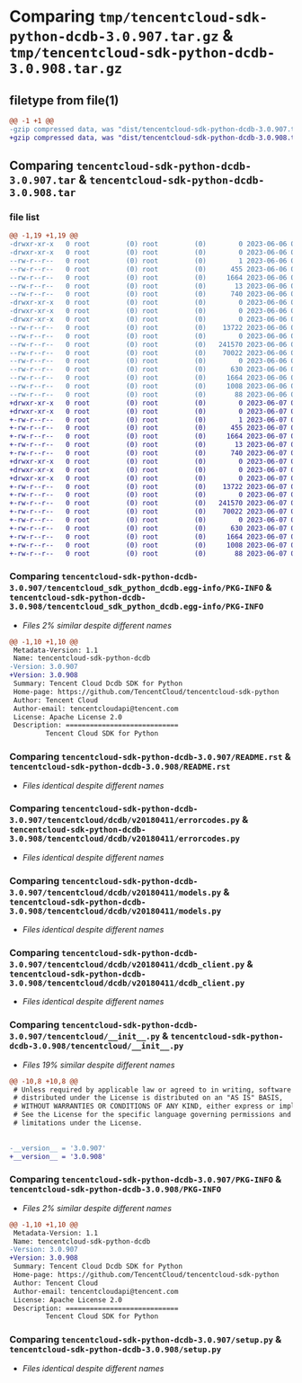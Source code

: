 # Comparing `tmp/tencentcloud-sdk-python-dcdb-3.0.907.tar.gz` & `tmp/tencentcloud-sdk-python-dcdb-3.0.908.tar.gz`

## filetype from file(1)

```diff
@@ -1 +1 @@
-gzip compressed data, was "dist/tencentcloud-sdk-python-dcdb-3.0.907.tar", last modified: Tue Jun  6 02:25:11 2023, max compression
+gzip compressed data, was "dist/tencentcloud-sdk-python-dcdb-3.0.908.tar", last modified: Wed Jun  7 00:22:40 2023, max compression
```

## Comparing `tencentcloud-sdk-python-dcdb-3.0.907.tar` & `tencentcloud-sdk-python-dcdb-3.0.908.tar`

### file list

```diff
@@ -1,19 +1,19 @@
-drwxr-xr-x   0 root         (0) root         (0)        0 2023-06-06 02:25:11.000000 tencentcloud-sdk-python-dcdb-3.0.907/
-drwxr-xr-x   0 root         (0) root         (0)        0 2023-06-06 02:25:11.000000 tencentcloud-sdk-python-dcdb-3.0.907/tencentcloud_sdk_python_dcdb.egg-info/
--rw-r--r--   0 root         (0) root         (0)        1 2023-06-06 02:25:11.000000 tencentcloud-sdk-python-dcdb-3.0.907/tencentcloud_sdk_python_dcdb.egg-info/dependency_links.txt
--rw-r--r--   0 root         (0) root         (0)      455 2023-06-06 02:25:11.000000 tencentcloud-sdk-python-dcdb-3.0.907/tencentcloud_sdk_python_dcdb.egg-info/SOURCES.txt
--rw-r--r--   0 root         (0) root         (0)     1664 2023-06-06 02:25:11.000000 tencentcloud-sdk-python-dcdb-3.0.907/tencentcloud_sdk_python_dcdb.egg-info/PKG-INFO
--rw-r--r--   0 root         (0) root         (0)       13 2023-06-06 02:25:11.000000 tencentcloud-sdk-python-dcdb-3.0.907/tencentcloud_sdk_python_dcdb.egg-info/top_level.txt
--rw-r--r--   0 root         (0) root         (0)      740 2023-06-06 02:25:11.000000 tencentcloud-sdk-python-dcdb-3.0.907/README.rst
-drwxr-xr-x   0 root         (0) root         (0)        0 2023-06-06 02:25:11.000000 tencentcloud-sdk-python-dcdb-3.0.907/tencentcloud/
-drwxr-xr-x   0 root         (0) root         (0)        0 2023-06-06 02:25:11.000000 tencentcloud-sdk-python-dcdb-3.0.907/tencentcloud/dcdb/
-drwxr-xr-x   0 root         (0) root         (0)        0 2023-06-06 02:25:11.000000 tencentcloud-sdk-python-dcdb-3.0.907/tencentcloud/dcdb/v20180411/
--rw-r--r--   0 root         (0) root         (0)    13722 2023-06-06 02:25:11.000000 tencentcloud-sdk-python-dcdb-3.0.907/tencentcloud/dcdb/v20180411/errorcodes.py
--rw-r--r--   0 root         (0) root         (0)        0 2023-06-06 02:25:11.000000 tencentcloud-sdk-python-dcdb-3.0.907/tencentcloud/dcdb/v20180411/__init__.py
--rw-r--r--   0 root         (0) root         (0)   241570 2023-06-06 02:25:11.000000 tencentcloud-sdk-python-dcdb-3.0.907/tencentcloud/dcdb/v20180411/models.py
--rw-r--r--   0 root         (0) root         (0)    70022 2023-06-06 02:25:11.000000 tencentcloud-sdk-python-dcdb-3.0.907/tencentcloud/dcdb/v20180411/dcdb_client.py
--rw-r--r--   0 root         (0) root         (0)        0 2023-06-06 02:25:11.000000 tencentcloud-sdk-python-dcdb-3.0.907/tencentcloud/dcdb/__init__.py
--rw-r--r--   0 root         (0) root         (0)      630 2023-06-06 02:25:11.000000 tencentcloud-sdk-python-dcdb-3.0.907/tencentcloud/__init__.py
--rw-r--r--   0 root         (0) root         (0)     1664 2023-06-06 02:25:11.000000 tencentcloud-sdk-python-dcdb-3.0.907/PKG-INFO
--rw-r--r--   0 root         (0) root         (0)     1008 2023-06-06 02:25:11.000000 tencentcloud-sdk-python-dcdb-3.0.907/setup.py
--rw-r--r--   0 root         (0) root         (0)       88 2023-06-06 02:25:11.000000 tencentcloud-sdk-python-dcdb-3.0.907/setup.cfg
+drwxr-xr-x   0 root         (0) root         (0)        0 2023-06-07 00:22:40.000000 tencentcloud-sdk-python-dcdb-3.0.908/
+drwxr-xr-x   0 root         (0) root         (0)        0 2023-06-07 00:22:40.000000 tencentcloud-sdk-python-dcdb-3.0.908/tencentcloud_sdk_python_dcdb.egg-info/
+-rw-r--r--   0 root         (0) root         (0)        1 2023-06-07 00:22:40.000000 tencentcloud-sdk-python-dcdb-3.0.908/tencentcloud_sdk_python_dcdb.egg-info/dependency_links.txt
+-rw-r--r--   0 root         (0) root         (0)      455 2023-06-07 00:22:40.000000 tencentcloud-sdk-python-dcdb-3.0.908/tencentcloud_sdk_python_dcdb.egg-info/SOURCES.txt
+-rw-r--r--   0 root         (0) root         (0)     1664 2023-06-07 00:22:40.000000 tencentcloud-sdk-python-dcdb-3.0.908/tencentcloud_sdk_python_dcdb.egg-info/PKG-INFO
+-rw-r--r--   0 root         (0) root         (0)       13 2023-06-07 00:22:40.000000 tencentcloud-sdk-python-dcdb-3.0.908/tencentcloud_sdk_python_dcdb.egg-info/top_level.txt
+-rw-r--r--   0 root         (0) root         (0)      740 2023-06-07 00:22:40.000000 tencentcloud-sdk-python-dcdb-3.0.908/README.rst
+drwxr-xr-x   0 root         (0) root         (0)        0 2023-06-07 00:22:40.000000 tencentcloud-sdk-python-dcdb-3.0.908/tencentcloud/
+drwxr-xr-x   0 root         (0) root         (0)        0 2023-06-07 00:22:40.000000 tencentcloud-sdk-python-dcdb-3.0.908/tencentcloud/dcdb/
+drwxr-xr-x   0 root         (0) root         (0)        0 2023-06-07 00:22:40.000000 tencentcloud-sdk-python-dcdb-3.0.908/tencentcloud/dcdb/v20180411/
+-rw-r--r--   0 root         (0) root         (0)    13722 2023-06-07 00:22:40.000000 tencentcloud-sdk-python-dcdb-3.0.908/tencentcloud/dcdb/v20180411/errorcodes.py
+-rw-r--r--   0 root         (0) root         (0)        0 2023-06-07 00:22:40.000000 tencentcloud-sdk-python-dcdb-3.0.908/tencentcloud/dcdb/v20180411/__init__.py
+-rw-r--r--   0 root         (0) root         (0)   241570 2023-06-07 00:22:40.000000 tencentcloud-sdk-python-dcdb-3.0.908/tencentcloud/dcdb/v20180411/models.py
+-rw-r--r--   0 root         (0) root         (0)    70022 2023-06-07 00:22:40.000000 tencentcloud-sdk-python-dcdb-3.0.908/tencentcloud/dcdb/v20180411/dcdb_client.py
+-rw-r--r--   0 root         (0) root         (0)        0 2023-06-07 00:22:40.000000 tencentcloud-sdk-python-dcdb-3.0.908/tencentcloud/dcdb/__init__.py
+-rw-r--r--   0 root         (0) root         (0)      630 2023-06-07 00:22:40.000000 tencentcloud-sdk-python-dcdb-3.0.908/tencentcloud/__init__.py
+-rw-r--r--   0 root         (0) root         (0)     1664 2023-06-07 00:22:40.000000 tencentcloud-sdk-python-dcdb-3.0.908/PKG-INFO
+-rw-r--r--   0 root         (0) root         (0)     1008 2023-06-07 00:22:40.000000 tencentcloud-sdk-python-dcdb-3.0.908/setup.py
+-rw-r--r--   0 root         (0) root         (0)       88 2023-06-07 00:22:40.000000 tencentcloud-sdk-python-dcdb-3.0.908/setup.cfg
```

### Comparing `tencentcloud-sdk-python-dcdb-3.0.907/tencentcloud_sdk_python_dcdb.egg-info/PKG-INFO` & `tencentcloud-sdk-python-dcdb-3.0.908/tencentcloud_sdk_python_dcdb.egg-info/PKG-INFO`

 * *Files 2% similar despite different names*

```diff
@@ -1,10 +1,10 @@
 Metadata-Version: 1.1
 Name: tencentcloud-sdk-python-dcdb
-Version: 3.0.907
+Version: 3.0.908
 Summary: Tencent Cloud Dcdb SDK for Python
 Home-page: https://github.com/TencentCloud/tencentcloud-sdk-python
 Author: Tencent Cloud
 Author-email: tencentcloudapi@tencent.com
 License: Apache License 2.0
 Description: ============================
         Tencent Cloud SDK for Python
```

### Comparing `tencentcloud-sdk-python-dcdb-3.0.907/README.rst` & `tencentcloud-sdk-python-dcdb-3.0.908/README.rst`

 * *Files identical despite different names*

### Comparing `tencentcloud-sdk-python-dcdb-3.0.907/tencentcloud/dcdb/v20180411/errorcodes.py` & `tencentcloud-sdk-python-dcdb-3.0.908/tencentcloud/dcdb/v20180411/errorcodes.py`

 * *Files identical despite different names*

### Comparing `tencentcloud-sdk-python-dcdb-3.0.907/tencentcloud/dcdb/v20180411/models.py` & `tencentcloud-sdk-python-dcdb-3.0.908/tencentcloud/dcdb/v20180411/models.py`

 * *Files identical despite different names*

### Comparing `tencentcloud-sdk-python-dcdb-3.0.907/tencentcloud/dcdb/v20180411/dcdb_client.py` & `tencentcloud-sdk-python-dcdb-3.0.908/tencentcloud/dcdb/v20180411/dcdb_client.py`

 * *Files identical despite different names*

### Comparing `tencentcloud-sdk-python-dcdb-3.0.907/tencentcloud/__init__.py` & `tencentcloud-sdk-python-dcdb-3.0.908/tencentcloud/__init__.py`

 * *Files 19% similar despite different names*

```diff
@@ -10,8 +10,8 @@
 # Unless required by applicable law or agreed to in writing, software
 # distributed under the License is distributed on an "AS IS" BASIS,
 # WITHOUT WARRANTIES OR CONDITIONS OF ANY KIND, either express or implied.
 # See the License for the specific language governing permissions and
 # limitations under the License.
 
 
-__version__ = '3.0.907'
+__version__ = '3.0.908'
```

### Comparing `tencentcloud-sdk-python-dcdb-3.0.907/PKG-INFO` & `tencentcloud-sdk-python-dcdb-3.0.908/PKG-INFO`

 * *Files 2% similar despite different names*

```diff
@@ -1,10 +1,10 @@
 Metadata-Version: 1.1
 Name: tencentcloud-sdk-python-dcdb
-Version: 3.0.907
+Version: 3.0.908
 Summary: Tencent Cloud Dcdb SDK for Python
 Home-page: https://github.com/TencentCloud/tencentcloud-sdk-python
 Author: Tencent Cloud
 Author-email: tencentcloudapi@tencent.com
 License: Apache License 2.0
 Description: ============================
         Tencent Cloud SDK for Python
```

### Comparing `tencentcloud-sdk-python-dcdb-3.0.907/setup.py` & `tencentcloud-sdk-python-dcdb-3.0.908/setup.py`

 * *Files identical despite different names*

